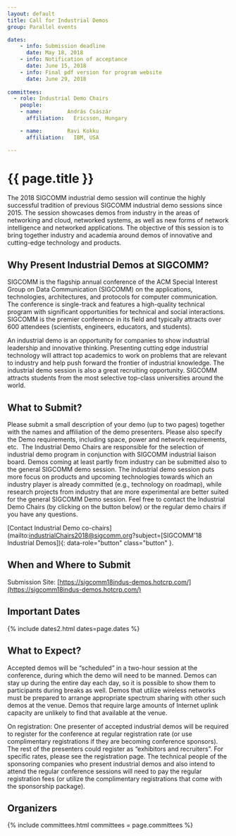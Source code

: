 ```yaml
---
layout: default
title: Call for Industrial Demos
group: Parallel events

dates:
    - info: Submission deadline
      date: May 18, 2018
    - info: Notification of acceptance
      date: June 15, 2018
    - info: Final pdf version for program website
      date: June 29, 2018
      
committees:
  - role: Industrial Demo Chairs
    people:
    - name:        András Császár
      affiliation:   Ericsson, Hungary

    - name:        Ravi Kokku
      affiliation:   IBM, USA

---
```


# {{ page.title }}

The 2018 SIGCOMM industrial demo session will continue the highly successful tradition of previous SIGCOMM industrial demo sessions since 2015. The session showcases demos from industry in the areas of networking and cloud, networked systems, as well as new forms of network intelligence and networked applications. The objective of this session is to bring together industry and academia around demos of innovative and cutting-edge technology and products.

## Why Present Industrial Demos at SIGCOMM?
SIGCOMM is the flagship annual conference of the ACM Special Interest Group on Data Communication (SIGCOMM) on the applications, technologies, architectures, and protocols for computer communication. The conference is single-track and features a high-quality technical program with significant opportunities for technical and social interactions. SIGCOMM is the premier conference in its field and typically attracts over 600 attendees (scientists, engineers, educators, and students).

An industrial demo is an opportunity for companies to show industrial leadership and innovative thinking. Presenting cutting edge industrial technology will attract top academics to work on problems that are relevant to industry and help push forward the frontier of industrial knowledge. The industrial demo session is also a great recruiting opportunity. SIGCOMM attracts students from the most selective top-class universities around the world.

## What to Submit?

Please submit a small description of your demo (up to two pages) together with the names and affiliation of the demo presenters. Please also specify the Demo requirements, including space, power and network requirements, etc.  The Industrial Demo Chairs are responsible for the selection of industrial demo program in conjunction with SIGCOMM industrial liaison board.
Demos coming at least partly from industry can be submitted also to the general SIGCOMM demo session. The industrial demo session puts more focus on products and upcoming technologies towards which an industry player is already committed (e.g., technology on roadmap), while research projects from industry that are more experimental are better suited for the general SIGCOMM Demo session. Feel free to contact the Industrial Demo Chairs (by clicking on the button below) or the regular demo chairs if you have any questions.

[Contact Industrial Demo co-chairs](mailto:industrialChairs2018@sigcomm.org?subject=[SIGCOMM'18 Industrial Demos]){: data-role="button" class="button" }.

## When and Where to Submit
Submission Site: [https://sigcomm18indus-demos.hotcrp.com/](https://sigcomm18indus-demos.hotcrp.com/)

## <i class="fa fa-calendar"></i> Important Dates

{% include dates2.html dates=page.dates %}

## What to Expect?

Accepted demos will be “scheduled” in a two-hour session at the conference, during which the demo will need to be manned. Demos can stay up during the entire day each day, so it is possible to show them to participants during breaks as well. Demos that utilize wireless networks must be prepared to arrange appropriate spectrum sharing with other such demos at the venue. Demos that require large amounts of Internet uplink capacity are unlikely to find that available at the venue. 

On registration: One presenter of accepted industrial demos will be required to register for the conference at regular registration rate (or use complimentary registrations if they are becoming conference sponsors). The rest of the presenters could register as “exhibitors and recruiters”. For specific rates, please see the registration page. The technical people of the sponsoring companies who present industrial demos and also intend to attend the regular conference sessions will need to pay the regular registration fees (or utilize the complimentary registrations that come with the sponsorship package). 


## Organizers

{% include committees.html committees = page.committees %}
